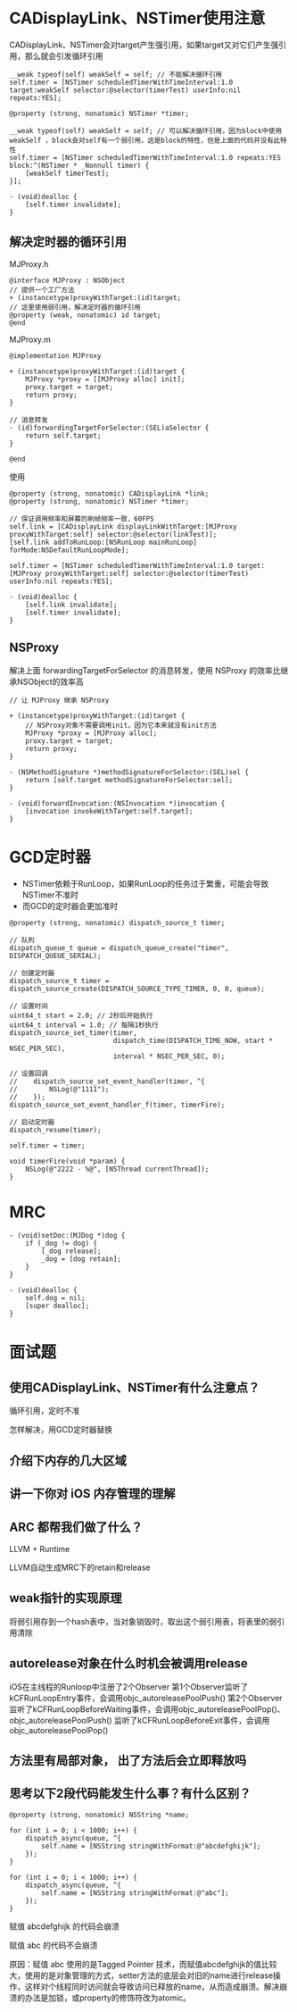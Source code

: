 # CADisplayLink、NSTimer使用注意

CADisplayLink、NSTimer会对target产生强引用，如果target又对它们产生强引用，那么就会引发循环引用

``` objc
__weak typeof(self) weakSelf = self; // 不能解决循环引用
self.timer = [NSTimer scheduledTimerWithTimeInterval:1.0 target:weakSelf selector:@selector(timerTest) userInfo:nil repeats:YES];
```

``` objc
@property (strong, nonatomic) NSTimer *timer;

__weak typeof(self) weakSelf = self; // 可以解决循环引用，因为block中使用 weakSelf ，block会对self有一个弱引用，这是block的特性，但是上面的代码并没有此特性
self.timer = [NSTimer scheduledTimerWithTimeInterval:1.0 repeats:YES block:^(NSTimer * _Nonnull timer) {
    [weakSelf timerTest];
}];

- (void)dealloc {
	[self.timer invalidate];
}
```



## 解决定时器的循环引用

MJProxy.h

``` objc
@interface MJProxy : NSObject
// 提供一个工厂方法
+ (instancetype)proxyWithTarget:(id)target;
// 这里使用弱引用，解决定时器的循环引用
@property (weak, nonatomic) id target;
@end
```

MJProxy.m

``` objc
@implementation MJProxy

+ (instancetype)proxyWithTarget:(id)target {
    MJProxy *proxy = [[MJProxy alloc] init];
    proxy.target = target;
    return proxy;
}

// 消息转发
- (id)forwardingTargetForSelector:(SEL)aSelector {
    return self.target;
}

@end
```

使用

``` objc
@property (strong, nonatomic) CADisplayLink *link;
@property (strong, nonatomic) NSTimer *timer;

// 保证调用频率和屏幕的刷帧频率一致，60FPS
self.link = [CADisplayLink displayLinkWithTarget:[MJProxy proxyWithTarget:self] selector:@selector(linkTest)];
[self.link addToRunLoop:[NSRunLoop mainRunLoop] forMode:NSDefaultRunLoopMode];

self.timer = [NSTimer scheduledTimerWithTimeInterval:1.0 target:[MJProxy proxyWithTarget:self] selector:@selector(timerTest) userInfo:nil repeats:YES];

- (void)dealloc {
    [self.link invalidate];
    [self.timer invalidate];
}
```



## NSProxy

解决上面 forwardingTargetForSelector 的消息转发，使用 NSProxy 的效率比继承NSObject的效率高

``` objc
// 让 MJProxy 继承 NSProxy

+ (instancetype)proxyWithTarget:(id)target {
    // NSProxy对象不需要调用init，因为它本来就没有init方法
    MJProxy *proxy = [MJProxy alloc];
    proxy.target = target;
    return proxy;
}

- (NSMethodSignature *)methodSignatureForSelector:(SEL)sel {
    return [self.target methodSignatureForSelector:sel];
}

- (void)forwardInvocation:(NSInvocation *)invocation {
    [invocation invokeWithTarget:self.target];
}
```



# GCD定时器
- NSTimer依赖于RunLoop，如果RunLoop的任务过于繁重，可能会导致NSTimer不准时
- 而GCD的定时器会更加准时

``` objc
@property (strong, nonatomic) dispatch_source_t timer;

// 队列
dispatch_queue_t queue = dispatch_queue_create("timer", DISPATCH_QUEUE_SERIAL);

// 创建定时器
dispatch_source_t timer = dispatch_source_create(DISPATCH_SOURCE_TYPE_TIMER, 0, 0, queue);

// 设置时间
uint64_t start = 2.0; // 2秒后开始执行
uint64_t interval = 1.0; // 每隔1秒执行
dispatch_source_set_timer(timer,
                          dispatch_time(DISPATCH_TIME_NOW, start * NSEC_PER_SEC),
                          interval * NSEC_PER_SEC, 0);

// 设置回调
//    dispatch_source_set_event_handler(timer, ^{
//        NSLog(@"1111");
//    });
dispatch_source_set_event_handler_f(timer, timerFire);

// 启动定时器
dispatch_resume(timer);

self.timer = timer;

void timerFire(void *param) {
    NSLog(@"2222 - %@", [NSThread currentThread]);
}
```



# MRC

``` objc
- (void)setDoc:(MJDog *)dog {
    if (_dog != dog) {
        [_dog release];
        _dog = [dog retain];
    }
}

- (void)dealloc {
    self.dog = nil;
    [super dealloc];
}
```





# 面试题

## 使用CADisplayLink、NSTimer有什么注意点？

循环引用，定时不准

怎样解决，用GCD定时器替换



## 介绍下内存的几大区域

## 讲一下你对 iOS 内存管理的理解

## ARC 都帮我们做了什么？
LLVM + Runtime

LLVM自动生成MRC下的retain和release



## weak指针的实现原理

将弱引用存到一个hash表中，当对象销毁时，取出这个弱引用表，将表里的弱引用清除



## autorelease对象在什么时机会被调用release

iOS在主线程的Runloop中注册了2个Observer
第1个Observer监听了kCFRunLoopEntry事件，会调用objc_autoreleasePoolPush()
第2个Observer
监听了kCFRunLoopBeforeWaiting事件，会调用objc_autoreleasePoolPop()、objc_autoreleasePoolPush()
监听了kCFRunLoopBeforeExit事件，会调用objc_autoreleasePoolPop()




## 方法里有局部对象， 出了方法后会立即释放吗

## 思考以下2段代码能发生什么事？有什么区别？

``` objc
@property (strong, nonatomic) NSString *name;

for (int i = 0; i < 1000; i++) {
    dispatch_async(queue, ^{
        self.name = [NSString stringWithFormat:@"abcdefghijk"];
    });
}

for (int i = 0; i < 1000; i++) {
    dispatch_async(queue, ^{
        self.name = [NSString stringWithFormat:@"abc"];
    });
}
```

赋值 abcdefghijk 的代码会崩溃

赋值 abc 的代码不会崩溃

原因：赋值 abc 使用的是Tagged Pointer 技术，而赋值abcdefghijk的值比较大，使用的是对象管理的方式，setter方法的底层会对旧的name进行release操作，这样对个线程同时访问就会导致访问已释放的name，从而造成崩溃。解决崩溃的办法是加锁，或property的修饰符改为atomic。





